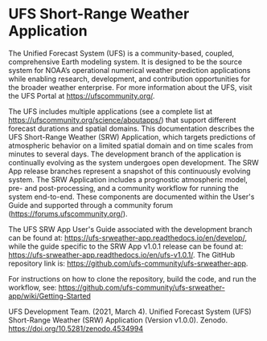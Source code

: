 # UFS Short-Range Weather Application

The Unified Forecast System (UFS) is a community-based, coupled, comprehensive Earth modeling system. It is designed to be the source system for NOAA’s operational numerical weather prediction applications while enabling research, development, and contribution opportunities for the broader weather enterprise. For more information about the UFS, visit the UFS Portal at https://ufscommunity.org/.

The UFS includes multiple applications (see a complete list at https://ufscommunity.org/science/aboutapps/) that support different forecast durations and spatial domains. This documentation describes the UFS Short-Range Weather (SRW) Application, which targets predictions of atmospheric behavior on a limited spatial domain and on time scales from minutes to several days. The development branch of the application is continually evolving as the system undergoes open development. The SRW App release branches represent a snapshot of this continuously evolving system. The SRW Application includes a prognostic atmospheric model, pre- and post-processing, and a community workflow for running the system end-to-end. These components are documented within the User's Guide and supported through a community forum (https://forums.ufscommunity.org/). 

The UFS SRW App User's Guide associated with the development branch can be found at: https://ufs-srweather-app.readthedocs.io/en/develop/, while the guide specific to the SRW App v1.0.1 release can be found at: https://ufs-srweather-app.readthedocs.io/en/ufs-v1.0.1/. The GitHub repository link is: https://github.com/ufs-community/ufs-srweather-app.

For instructions on how to clone the repository, build the code, and run the workflow, see:
https://github.com/ufs-community/ufs-srweather-app/wiki/Getting-Started

UFS Development Team. (2021, March 4). Unified Forecast System (UFS) Short-Range Weather (SRW) Application (Version v1.0.0). Zenodo. https://doi.org/10.5281/zenodo.4534994